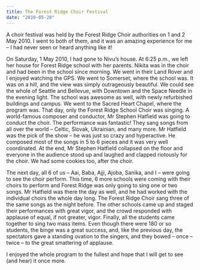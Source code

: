 ```yaml
---
title: The Forest Ridge Choir Festival
date: "2010-05-20"
---
```


A choir festival was held by the Forest Ridge Choir authorities on 1 and 2 May 2010. I went to both of them, and it was an amazing experience for me – I had never seen or heard anything like it!

On Saturday, 1 May 2010, I had gone to Nivu’s house. At 6:25 p.m., we left her house for Forest Ridge school with her parents. Nikita was in the choir and had been in the school since morning. We went in their Land Rover and I enjoyed watching the GPS. We went to Somerset, where the school was. It was on a hill, and the view was simply outrageously beautiful. We could see the whole of Seattle and Bellevue, with Downtown and the Space Needle in the evening light. The school was awesome as well, with newly refurbished buildings and campus. We went to the Sacred Heart Chapel, where the program was. That day, only the Forest Ridge School Choir was singing. A world-famous composer and conductor, Mr Stephen Hatfield was going to conduct the choir. The performance was fantastic! They sang songs from all over the world – Celtic, Slovak, Ukrainian, and many more. Mr Hatfield was the pick of the show – he was just so crazy and hyperactive. He composed most of the songs in 5 to 6 pieces and it was very well coordinated. At the end, Mr Stephen Hatfield collapsed on the floor and everyone in the audience stood up and laughed and clapped riotously for the choir. We had some cookies too, after the choir.

The next day, all 6 of us – Aai, Baba, Ajji, Ajoba, Sanika, and I – were going to see the choir perform. This time, 6 more schools were coming with their choirs to perform and Forest Ridge was only going to sing one or two songs. Mr Hatfield was there the day as well, and he had worked with the individual choirs the whole day long. The Forest Ridge Choir sang three of the same songs as the night before. The other schools came up and staged their performances with great vigor, and the crowd responded with applause of equal, if not greater, vigor. Finally, all the students came together to sing two mass items. Even though there were 180 or so students, the binge was a great success, and, like the previous day, the spectators gave a standing ovation to the singers, and they bowed – once – twice – to the great smattering of applause.

I enjoyed the whole program to the fullest and hope that I will get to see (and hear) it once more.
